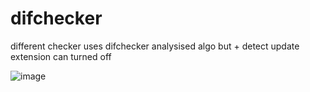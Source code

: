 # difchecker
different checker uses difchecker analysised algo but + detect update extension can turned off

![image](https://github.com/MahmoudHegazi/difchecker/assets/55125302/45a7aa26-7f96-4a11-8f70-252f495948c1)
